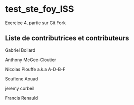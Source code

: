 # test_ste_foy_ISS
Exercice 4, partie sur Git Fork

Liste de contributrices et contributeurs
---
Gabriel Boilard

Anthony McGee-Cloutier

Nicolas Plouffe a.k.a A-D-B-F

Soufiene Aouad

jeremy corbeil


Francis Renauld

